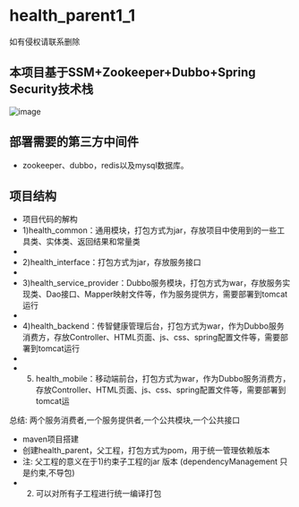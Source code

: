 # health_parent1_1
如有侵权请联系删除
## 本项目基于SSM+Zookeeper+Dubbo+Spring Security技术栈
![image](https://user-images.githubusercontent.com/32232106/161420988-e3167b91-28b5-414e-b90c-6cbc84f871c5.png)

## 部署需要的第三方中间件
* zookeeper、dubbo，redis以及mysql数据库。

## 项目结构
* 项目代码的解构
* 1)health_common：通用模块，打包方式为jar，存放项目中使用到的一些工具类、实体类、返回结果和常量类
* 
* 2)health_interface：打包方式为jar，存放服务接口
* 
* 3)health_service_provider：Dubbo服务模块，打包方式为war，存放服务实现类、Dao接口、Mapper映射文件等，作为服务提供方，需要部署到tomcat运行
* 
* 4)health_backend：传智健康管理后台，打包方式为war，作为Dubbo服务消费方，存放Controller、HTML页面、js、css、spring配置文件等，需要部署到tomcat运行
* 
* 5) health_mobile：移动端前台，打包方式为war，作为Dubbo服务消费方，存放Controller、HTML页面、js、css、spring配置文件等，需要部署到tomcat运

总结:
	两个服务消费者,一个服务提供者,一个公共模块,一个公共接口
*  maven项目搭建
*  创建health_parent，父工程，打包方式为pom，用于统一管理依赖版本
* 注: 父工程的意义在于1)约束子工程的jar 版本  (dependencyManagement 只是约束,不导包)
* 2) 可以对所有子工程进行统一编译打包
